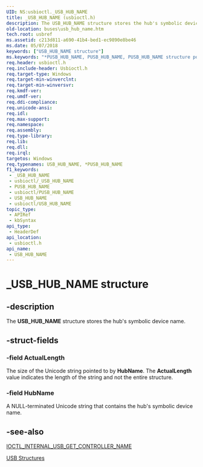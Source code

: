 ```yaml
---
UID: NS:usbioctl._USB_HUB_NAME
title: _USB_HUB_NAME (usbioctl.h)
description: The USB_HUB_NAME structure stores the hub's symbolic device name.
old-location: buses\usb_hub_name.htm
tech.root: usbref
ms.assetid: c213d811-a690-41b4-bed1-ec9890e8be46
ms.date: 05/07/2018
keywords: ["USB_HUB_NAME structure"]
ms.keywords: "*PUSB_HUB_NAME, PUSB_HUB_NAME, PUSB_HUB_NAME structure pointer [Buses], USB_HUB_NAME, USB_HUB_NAME structure [Buses], _USB_HUB_NAME, buses.usb_hub_name, usbioctl/PUSB_HUB_NAME, usbioctl/USB_HUB_NAME, usbstrct_d20b3e12-7b5c-408d-929e-2d781a765f56.xml"
req.header: usbioctl.h
req.include-header: Usbioctl.h
req.target-type: Windows
req.target-min-winverclnt: 
req.target-min-winversvr: 
req.kmdf-ver: 
req.umdf-ver: 
req.ddi-compliance: 
req.unicode-ansi: 
req.idl: 
req.max-support: 
req.namespace: 
req.assembly: 
req.type-library: 
req.lib: 
req.dll: 
req.irql: 
targetos: Windows
req.typenames: USB_HUB_NAME, *PUSB_HUB_NAME
f1_keywords:
 - _USB_HUB_NAME
 - usbioctl/_USB_HUB_NAME
 - PUSB_HUB_NAME
 - usbioctl/PUSB_HUB_NAME
 - USB_HUB_NAME
 - usbioctl/USB_HUB_NAME
topic_type:
 - APIRef
 - kbSyntax
api_type:
 - HeaderDef
api_location:
 - usbioctl.h
api_name:
 - USB_HUB_NAME
---
```


# _USB_HUB_NAME structure


## -description

The <b>USB_HUB_NAME</b> structure stores the hub's symbolic device name.

## -struct-fields

### -field ActualLength

The size of the Unicode string pointed to by <b>HubName</b>.  The <b>ActualLength</b> value indicates the length of the string and not the entire structure.

### -field HubName

A NULL-terminated Unicode string that contains the hub's symbolic device name.

## -see-also

<a href="/windows-hardware/drivers/ddi/usbioctl/ni-usbioctl-ioctl_internal_usb_get_controller_name">IOCTL_INTERNAL_USB_GET_CONTROLLER_NAME</a>



<a href="/windows-hardware/drivers/ddi/index">USB Structures</a>